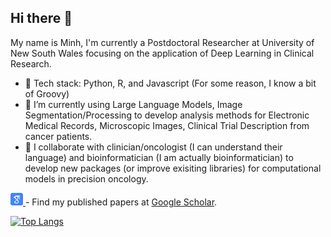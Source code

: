 ## Hi there 👋
My name is Minh, I'm currently a Postdoctoral Researcher at University of New South Wales focusing on the application of Deep Learning in Clinical Research. 

- 💬 Tech stack: Python, R, and Javascript (For some reason, I know a bit of Groovy)
- 🔭 I’m currently using Large Language Models, Image Segmentation/Processing to develop analysis methods for Electronic Medical Records, Microscopic Images, Clinical Trial Description from cancer patients. 
- 👯 I collaborate with clinician/oncologist (I can understand their language) and bioinformatician (I am actually bioinformatician) to develop new packages (or improve exisiting libraries) for computational models in precision oncology. 
<p>
  <a href="https://scholar.google.com/citations?user=twz8PzYAAAAJ">
    <img src="icon/google-scholar.svg" alt="Google Scholar" width="20" height="20">
  </a>
  - Find my published papers at <a href="https://scholar.google.com/citations?user=twz8PzYAAAAJ">Google Scholar</a>.
</p>

[![Top Langs](https://github-readme-stats.vercel.app/api/top-langs/?username=minhtran1309&theme=radical)](https://github.com/anuraghazra/github-readme-stats)


<!--
**minhtran1309/minhtran1309** is a ✨ _special_ ✨ repository because its `README.md` (this file) appears on your GitHub profile.

Here are some ideas to get you started:

- 🔭 I’m currently working on ...
- 🌱 I’m currently learning ...
- 👯 I’m looking to collaborate on ...
- 🤔 I’m looking for help with ...
- 💬 Ask me about ...
- 📫 How to reach me: ...
- 😄 Pronouns: ...
- ⚡ Fun fact: ...
-->
